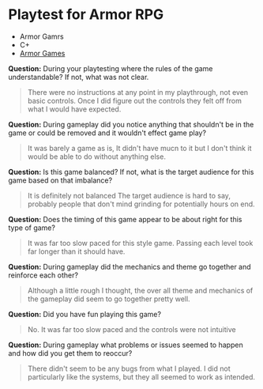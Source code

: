 # Playtest for Armor RPG

* Armor Gamrs
* C+
* [Armor Games](https://armorgames.com/play/1218/armor-rpg?tag-referral=adventure)

**Question:** During your playtesting where the rules of the game understandable? If not, what was not clear.
> There were no instructions at any point in my playthrough, not even basic controls. Once I did figure out the controls they felt off from what I would have expected.

**Question:** During gameplay did you notice anything that shouldn't be in the game or could be removed and it wouldn't effect game play?
> It was barely a game as is, It didn't have mucn to it but I don't think it would be able to do without anything else.

**Question:** Is this game balanced? If not, what is the target audience for this game based on that imbalance?
> It is definitely not balanced The target audience is hard to say, probably people that don't mind grinding for potentially hours on end.

**Question:** Does the timing of this game appear to be about right for this type of game?
> It was far too slow paced for this style game. Passing each level took far longer than it should have.

**Question:** During gameplay did the mechanics and theme go together and reinforce each other?
> Although a little rough I thought, the over all theme and mechanics of the gameplay did seem to go together pretty well.

**Question:** Did you have fun playing this game?
> No. It was far too slow paced and the controls were not intuitive

**Question:** During gameplay what problems or issues seemed to happen and how did you get them to reoccur?
> There didn't seem to be any bugs from what I played. I did not particularly like the systems, but they all seemed to work as intended.
